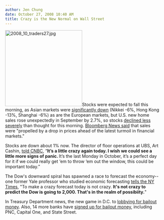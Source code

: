 ```yaml
---
author: Jen Chung
date: October 27, 2008 10:40 AM
title: Crazy is the New Normal on Wall Street
---
```


<p><img alt="2008_10_traders27.jpg" src="https://web.archive.org/web/20110628185045im_/http://gothamist.com/attachments/jen/2008_10_traders27.jpg" width="250" height="246" class="left">Stocks were expected to fall this morning, as Asian markets were <a href="https://web.archive.org/web/20110628185045/http://www.clusterstock.com/2008/10/nikkei-hits-26-year-low">significantly down</a> (Nikkei -6%, Hong Kong -13%, Shanghai -6%) as are the European markets, but U.S. new home sales rose unexpectedly in September by 2.7%, so stocks <a href="https://web.archive.org/web/20110628185045/http://www.cnbc.com/id/27400520">declined less severely</a> than thought for this morning.  <a href="https://web.archive.org/web/20110628185045/http://www.bloomberg.com/apps/news?pid=20601087&amp;sid=aCnoEGB5FdDo&amp;refer=home">Bloomberg News said</a> that sales were &quot;propelled by a drop in prices ahead of the latest turmoil in financial markets.&quot;</p>

<p>Stocks are down about 1% now. The director of floor operations at UBS, Art Cashin, <a href="https://web.archive.org/web/20110628185045/http://www.cnbc.com/id/27400520">told CNBC</a>, &#x201C;<strong>It&#x2019;s a little crazy again today. I wish we could see a little more signs of panic. </strong>It&#x2019;s the last Monday in October, it&#x2019;s a perfect day for it if we could really get &#x2018;em to throw &#x2018;em out the window, this could be important today.&#x201D;  </p>

<p>The Dow&apos;s downward spiral has spawned a race to forecast the economy--one former Yale professor who studied economic forecasting <a href="https://web.archive.org/web/20110628185045/http://www.nytimes.com/2008/10/27/business/27markets.html?ref=business">tells the NY Times</a>, &quot;To make a crazy forecast today is not crazy.  <strong>It&apos;s not crazy to predict the Dow is going to 2,000.  That&apos;s in the realm of possibiity.</strong>&quot;</p>

<p>In Treasury Department news, the new game in D.C. to <a href="https://web.archive.org/web/20110628185045/http://ap.google.com/article/ALeqM5gc1STE42MPHpfSFuLUeG-0rDLODgD941MK401">lobbying for bailout money</a>.  Also, 14 more banks have <a href="https://web.archive.org/web/20110628185045/http://www.nytimes.com/2008/10/28/business/economy/28assist.html?ref=business">signed up for bailout money</a>, including PNC, Capital One, and State Street.</p>
